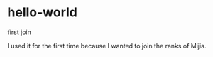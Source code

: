 # hello-world
first join 


I used it for the first time because I wanted to join the ranks of Mijia.
